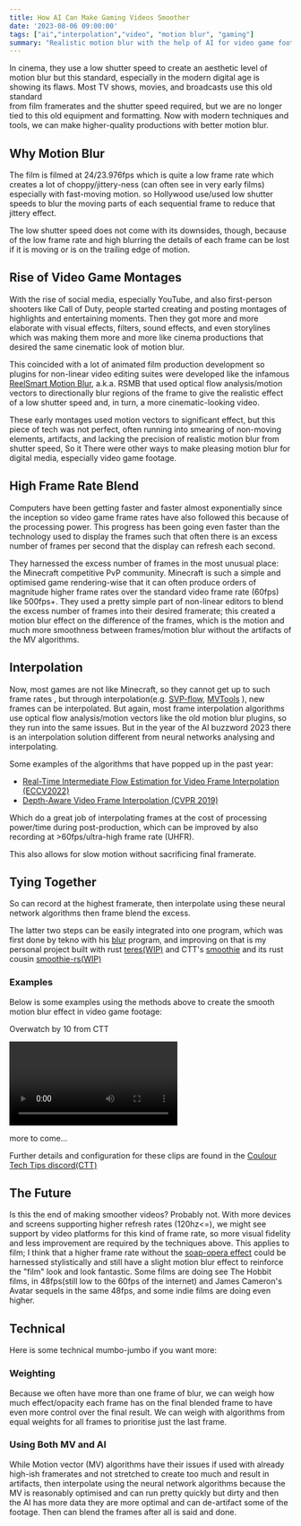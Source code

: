 ```yaml
---
title: How AI Can Make Gaming Videos Smoother
date: '2023-08-06 09:00:00'
tags: ["ai","interpolation","video", "motion blur", "gaming"]
summary: "Realistic motion blur with the help of AI for video game footage and gaming videos/content."
---
```


In cinema, they use a low shutter speed to create an 
aesthetic level of motion blur but this standard, especially 
in the modern digital age is showing its flaws. 
Most TV shows, movies, and broadcasts use this old standard  
from film framerates and the shutter speed required, but we are no longer 
tied to this old equipment and formatting. Now with modern techniques and tools,
we can make higher-quality productions with better motion blur.

## Why Motion Blur

The film is filmed at 24/23.976fps which is quite a low frame rate
which creates a lot of choppy/jittery-ness (can often see in very early films)
especially with fast-moving motion.
so Hollywood use/used low shutter speeds to blur the moving parts of
each sequential frame to reduce that jittery effect.

The low shutter speed does not come with its downsides, though, because of the low frame rate and high blurring
the details of each frame can be lost if it is moving or is on the trailing edge of motion.

## Rise of Video Game Montages

With the rise of social media, especially YouTube, and also first-person shooters like
Call of Duty, people started creating and posting montages of highlights and entertaining moments.
Then they got more and more elaborate with visual effects, filters, sound effects, and even storylines
which was making them more and more like cinema productions that desired the same cinematic
look of motion blur. 

This coincided with a lot of animated film production development so 
plugins for non-linear video editing suites were developed like the infamous [ReelSmart Motion Blur](https://revisionfx.com/products/rsmb/), a.k.a. RSMB 
that used optical flow analysis/motion vectors to directionally blur regions of the frame to give the realistic effect of a low shutter speed
and, in turn, a more cinematic-looking video.

These early montages used motion vectors to significant effect, but this piece of tech was not perfect, often running into smearing of non-moving 
elements, artifacts, and lacking the precision of realistic motion blur from shutter speed, So it 
There were other ways to make pleasing motion blur for digital media, especially video game footage.

## High Frame Rate Blend

Computers have been getting faster and faster almost exponentially since the inception
so video game frame rates have also followed this because of the processing power.
This progress has been going even faster than the technology used to display the frames
such that often there is an excess number of frames per second that the display can refresh
each second.

They harnessed the excess number of frames in the most unusual place: the Minecraft competitive PvP community.
Minecraft is such a simple and optimised game rendering-wise that it can often produce orders of magnitude higher frame rates over
the standard video frame rate (60fps) like 500fps+. They used a pretty simple part of non-linear editors 
to blend the excess number of frames into their desired framerate; this created a motion blur effect on the difference of the frames, which
is the motion and much more smoothness between frames/motion blur without the artifacts of the MV algorithms.

## Interpolation

Now, most games are not like Minecraft, so they cannot get up to such frame rates 
, but through interpolation(e.g. [SVP-flow](https://www.svp-team.com/), [MVTools](https://github.com/pinterf/mvtools) ), new frames can be interpolated. But again, most frame
interpolation algorithms use optical flow analysis/motion vectors like the old 
motion blur plugins, so they run into the same issues. But in the year of the AI buzzword 2023
there is an interpolation solution different from neural networks analysing and interpolating.

Some examples of the algorithms that have popped up in the past year:

- [Real-Time Intermediate Flow Estimation for Video Frame Interpolation (ECCV2022)](https://github.com/megvii-research/ECCV2022-RIFE)
- [Depth-Aware Video Frame Interpolation (CVPR 2019)](https://github.com/baowenbo/DAIN)

Which do a great job of interpolating frames at the cost of processing power/time during post-production, which can be improved 
by also recording at >60fps/ultra-high frame rate (UHFR).

This also allows for slow motion without sacrificing final framerate.

## Tying Together

So can record at the highest framerate, then interpolate using these neural network algorithms then frame blend the excess.

The latter two steps can be easily integrated into one program, which was first done by tekno with his [blur](https://github.com/f0e/blur) program, and improving on that is my personal project built with rust [teres(WIP)](https://github.com/animafps/teres) and CTT's [smoothie](https://github.com/couleur-tweak-tips/smoothie) and its rust cousin [smoothie-rs(WIP)](https://github.com/couleur-tweak-tips/smoothie-rs)

### Examples

Below is some examples using the methods above to create the smooth motion blur effect in video game footage:

Overwatch by 10 from CTT

<video controls>
  <source src="09-09-00.mp4" type="video/mp4">
</video>

more to come...

Further details and configuration for these clips are found in the [Coulour Tech Tips discord(CTT)](http://discord.gg/CTT)

## The Future

Is this the end of making smoother videos? Probably not. With more devices and screens supporting higher refresh rates (120hz<=), we might see support by video platforms for this kind of frame rate, so more visual fidelity and less improvement are required by the techniques above. This applies to film; I think that a higher frame rate without the [soap-opera effect](https://en.wikipedia.org/wiki/Motion_interpolation#Soap_opera_effect) could be harnessed stylistically and still have a slight motion blur effect to reinforce the "film" look and look fantastic. Some films are doing see The Hobbit films, in 48fps(still low to the 60fps of the internet) and James Cameron's Avatar sequels in the same 48fps, and some indie films are doing even higher. 

## Technical

Here is some technical mumbo-jumbo if you want more:

### Weighting

Because we often have more than one frame of blur, we can weigh how much effect/opacity each frame has on the final blended frame to have even more control over the final result. We can weigh with algorithms from equal weights for all frames to prioritise just the last frame.

### Using Both MV and AI

While Motion vector (MV) algorithms have their issues if used with already high-ish framerates and not stretched to create too much and result in artifacts, then interpolate using the neural network algorithms because the MV is reasonably optimised and can run pretty quickly but dirty and then the AI has more data they are more optimal and can de-artifact some of the footage. Then can blend the frames after all is said and done.